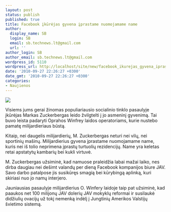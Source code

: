 ```yaml
---
layout: post
status: publish
published: true
title: Facebook įkūrėjas gyvena įprastame nuomojamame name
author:
  display_name: SB
  login: SB
  email: sb.technews.lt@gmail.com
  url: ''
author_login: SB
author_email: sb.technews.lt@gmail.com
wordpress_id: 5110
wordpress_url: http://localhost/site/new/facebook_ikurejas_gyvena_iprastame_nuomojame_name/
date: '2010-09-27 22:26:27 +0300'
date_gmt: '2010-09-27 22:26:27 +0300'
categories:
- Naujienos
---
```

<div class="imgright"><img src="http://www.part.lt/img/bcf0ba1be50eea5ff17ab19aa4bf653d33.jpg"  /></div>
<p>Visiems jums gerai žinomas populiariausio socialinio tinklo pasaulyje įkūrėjas Markas Zuckerbergas leido žvilgtelti į jo asmeninį gyvenimą. Tai buvo leista padaryti Oprahos Winfrey laidos operatoriams, kurie nustebo pamatę milijardieriaus būstą.</p>
<p>Kitaip, nei daugelis milijardierių, M. Zuckerbergas neturi nei vilų, nei sportinių mašinų. Milijardierius gyvena įprastame nuomojamame name, kuris nei iš tolio neprimena įprastų turtuolių rezidencijų. Name yra keletas retai apstatytų kambarių bei kukli virtuvė.</p>
<p>M. Zuckerbergas užsiminė, kad namuose praleidžia labai mažai laiko, nes dirba daugiau nei dešimt valandų per dieną Facebook kompanijos biure JAV. Savo darbo patalpose jis susikūręs smagią bei kūrybingą aplinką, kuri skiriasi nuo jo namų interjero.</p>
<p>Jauniausias pasaulyje milijardierius O. Winfery laidoje taip pat užsiminė, kad paaukos net 100 milijonų JAV dolerių JAV mokyklų reformai ir susilaukė didžiulių ovacijų už tokį nemenką indėlį į Jungtinių Amerikos Valstijų švietimo sistemą.<br /></p>
